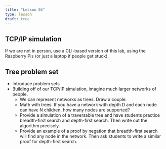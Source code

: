 ```yaml
---
title: "Lesson 04"
type: lesson
draft: true
---
```


## TCP/IP simulation
If we are not in person, use a CLI-based version of this lab, using the
Raspberry Pis (or just a laptop if people get stuck). 

## Tree problem set
- Introduce problem sets
- Building off of our TCP/IP simulation, imagine much larger networks of people. 
  - We can represent networks as trees. Draw a couple. 
  - Math with trees. If you have a network with depth D and each node can have N
    children, how many nodes are supported?
  - Provide a simulation of a traversable tree and have students practice 
    breadth-first search and depth-first search. Then write out the algorithm
    precisely. 
  - Provide an example of a proof by negation that breadth-first search will
    find any node in the network. Then ask students to write a similar proof for
    depth-first search. 
